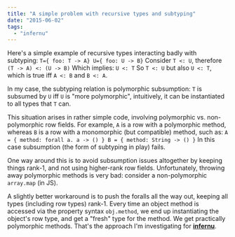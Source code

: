 ```yaml
---
title: "A simple problem with recursive types and subtyping"
date: "2015-06-02"
tags: 
  - "infernu"
---
```


Here's a simple example of recursive types interacting badly with subtyping: `T={ foo: T -> A} U={ foo: U -> B}` Consider `T <: U`, therefore `(T -> A) <: (U -> B)` Which implies: `U <: T` So `T <: U` but also `U <: T`, which is true iff `A <: B` and `B <: A`.

In my case, the subtyping relation is polymorphic subsumption: `T` is subsumed by `U` iff `U` is "more polymorphic", intuitively, it can be instantiated to all types that `T` can.

This situation arises in rather simple code, involving polymorphic vs. non-polymorphic row fields. For example, `A` is a row with a polymorphic method, whereas `B` is a row with a monomorphic (but compatible) method, such as: `A = { method: forall a. a -> () } B = { method: String -> () }` In this case subsumption (the form of subtyping in play) fails.

One way around this is to avoid subsumption issues altogether by keeping things rank-1, and not using higher-rank row fields. Unfortunately, throwing away polymorphic methods is very bad: consider a non-polymorphic `array.map` (in JS).

A slightly better workaround is to push the foralls all the way out, keeping all types (including row types) rank-1. Every time an object method is accessed via the property syntax `obj.method`, we end up instantiating the object's row type, and get a "fresh" type for the method. We get practically polymorphic methods. That's the approach I'm investigating for **[infernu](https://github.com/sinelaw/infernu)**.
